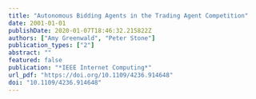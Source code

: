 ```yaml
---
title: "Autonomous Bidding Agents in the Trading Agent Competition"
date: 2001-01-01
publishDate: 2020-01-07T18:46:32.215822Z
authors: ["Amy Greenwald", "Peter Stone"]
publication_types: ["2"]
abstract: ""
featured: false
publication: "*IEEE Internet Computing*"
url_pdf: "https://doi.org/10.1109/4236.914648"
doi: "10.1109/4236.914648"
---
```


